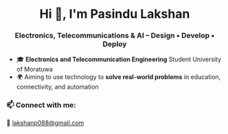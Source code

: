 <h1 align="center">Hi 👋, I'm Pasindu Lakshan</h1>
<h3 align="center">Electronics, Telecommunications & AI – Design • Develop • Deploy</h3>

- 🎓 <strong>Electronics and Telecommunication Engineering</strong> Student University of Moratuwa  
- 🌍 Aiming to use technology to <strong>solve real-world problems</strong> in education, connectivity, and automation

<h3 align="left">📫 Connect with me:</h3>
<p align="left">
  📧 <a href="mailto:lakshanp088@gmail.com">lakshanp088@gmail.com</a>
</p>

